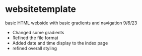 # websitetemplate
basic HTML webside with basic gradients and navigation
9/6/23
- Changed some gradients
- Refined the file format
- Added date and time display to the index page
- refined overall styling



